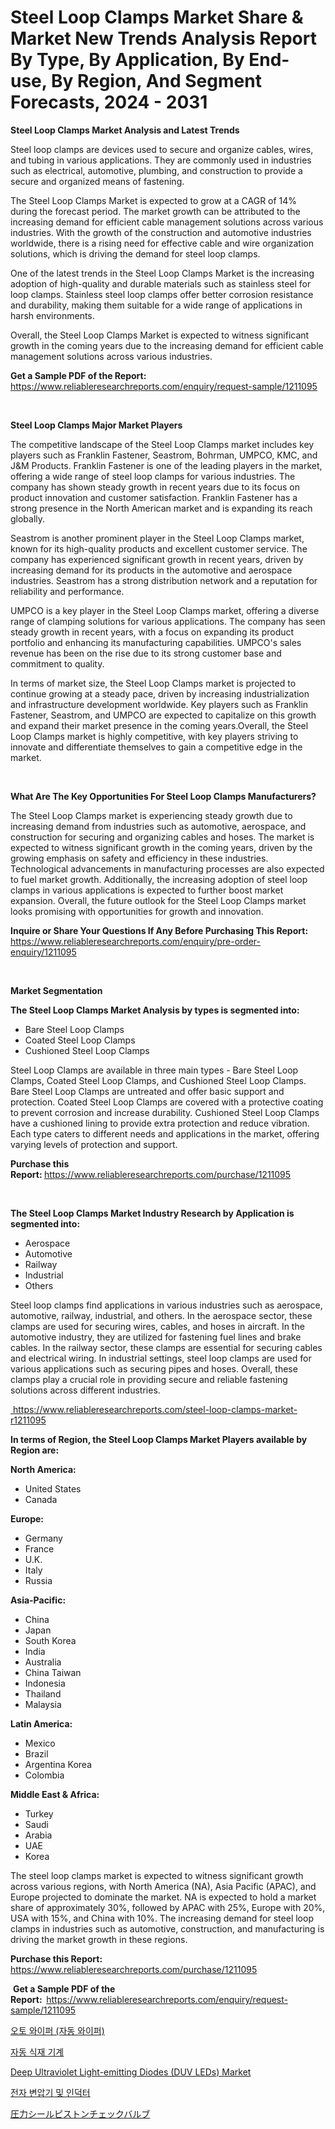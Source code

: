 <p><h1>Steel Loop Clamps Market Share & Market New Trends Analysis Report By Type, By Application, By End-use, By Region, And Segment Forecasts, 2024 - 2031</h1></p><p><strong>Steel Loop Clamps Market Analysis and Latest Trends</strong></p>
<p><p>Steel loop clamps are devices used to secure and organize cables, wires, and tubing in various applications. They are commonly used in industries such as electrical, automotive, plumbing, and construction to provide a secure and organized means of fastening.</p><p>The Steel Loop Clamps Market is expected to grow at a CAGR of 14% during the forecast period. The market growth can be attributed to the increasing demand for efficient cable management solutions across various industries. With the growth of the construction and automotive industries worldwide, there is a rising need for effective cable and wire organization solutions, which is driving the demand for steel loop clamps.</p><p>One of the latest trends in the Steel Loop Clamps Market is the increasing adoption of high-quality and durable materials such as stainless steel for loop clamps. Stainless steel loop clamps offer better corrosion resistance and durability, making them suitable for a wide range of applications in harsh environments.</p><p>Overall, the Steel Loop Clamps Market is expected to witness significant growth in the coming years due to the increasing demand for efficient cable management solutions across various industries.</p></p>
<p><strong>Get a Sample PDF of the Report:&nbsp;</strong> <a href="https://www.reliableresearchreports.com/enquiry/request-sample/1211095">https://www.reliableresearchreports.com/enquiry/request-sample/1211095</a></p>
<p>&nbsp;</p>
<p><strong>Steel Loop Clamps Major Market Players</strong></p>
<p><p>The competitive landscape of the Steel Loop Clamps market includes key players such as Franklin Fastener, Seastrom, Bohrman, UMPCO, KMC, and J&M Products. Franklin Fastener is one of the leading players in the market, offering a wide range of steel loop clamps for various industries. The company has shown steady growth in recent years due to its focus on product innovation and customer satisfaction. Franklin Fastener has a strong presence in the North American market and is expanding its reach globally.</p><p>Seastrom is another prominent player in the Steel Loop Clamps market, known for its high-quality products and excellent customer service. The company has experienced significant growth in recent years, driven by increasing demand for its products in the automotive and aerospace industries. Seastrom has a strong distribution network and a reputation for reliability and performance.</p><p>UMPCO is a key player in the Steel Loop Clamps market, offering a diverse range of clamping solutions for various applications. The company has seen steady growth in recent years, with a focus on expanding its product portfolio and enhancing its manufacturing capabilities. UMPCO's sales revenue has been on the rise due to its strong customer base and commitment to quality.</p><p>In terms of market size, the Steel Loop Clamps market is projected to continue growing at a steady pace, driven by increasing industrialization and infrastructure development worldwide. Key players such as Franklin Fastener, Seastrom, and UMPCO are expected to capitalize on this growth and expand their market presence in the coming years.Overall, the Steel Loop Clamps market is highly competitive, with key players striving to innovate and differentiate themselves to gain a competitive edge in the market.</p></p>
<p>&nbsp;</p>
<p><strong>What Are The Key Opportunities For Steel Loop Clamps Manufacturers?</strong></p>
<p><p>The Steel Loop Clamps market is experiencing steady growth due to increasing demand from industries such as automotive, aerospace, and construction for securing and organizing cables and hoses. The market is expected to witness significant growth in the coming years, driven by the growing emphasis on safety and efficiency in these industries. Technological advancements in manufacturing processes are also expected to fuel market growth. Additionally, the increasing adoption of steel loop clamps in various applications is expected to further boost market expansion. Overall, the future outlook for the Steel Loop Clamps market looks promising with opportunities for growth and innovation.</p></p>
<p><strong>Inquire or Share Your Questions If Any Before Purchasing This Report:</strong> <a href="https://www.reliableresearchreports.com/enquiry/pre-order-enquiry/1211095">https://www.reliableresearchreports.com/enquiry/pre-order-enquiry/1211095</a></p>
<p>&nbsp;</p>
<p><strong>Market Segmentation</strong></p>
<p><strong>The Steel Loop Clamps Market Analysis by types is segmented into:</strong></p>
<p><ul><li>Bare Steel Loop Clamps</li><li>Coated Steel Loop Clamps</li><li>Cushioned Steel Loop Clamps</li></ul></p>
<p><p>Steel Loop Clamps are available in three main types - Bare Steel Loop Clamps, Coated Steel Loop Clamps, and Cushioned Steel Loop Clamps. Bare Steel Loop Clamps are untreated and offer basic support and protection. Coated Steel Loop Clamps are covered with a protective coating to prevent corrosion and increase durability. Cushioned Steel Loop Clamps have a cushioned lining to provide extra protection and reduce vibration. Each type caters to different needs and applications in the market, offering varying levels of protection and support.</p></p>
<p><strong>Purchase this Report:&nbsp;</strong><a href="https://www.reliableresearchreports.com/purchase/1211095">https://www.reliableresearchreports.com/purchase/1211095</a></p>
<p>&nbsp;</p>
<p><strong>The Steel Loop Clamps Market Industry Research by Application is segmented into:</strong></p>
<p><ul><li>Aerospace</li><li>Automotive</li><li>Railway</li><li>Industrial</li><li>Others</li></ul></p>
<p><p>Steel loop clamps find applications in various industries such as aerospace, automotive, railway, industrial, and others. In the aerospace sector, these clamps are used for securing wires, cables, and hoses in aircraft. In the automotive industry, they are utilized for fastening fuel lines and brake cables. In the railway sector, these clamps are essential for securing cables and electrical wiring. In industrial settings, steel loop clamps are used for various applications such as securing pipes and hoses. Overall, these clamps play a crucial role in providing secure and reliable fastening solutions across different industries.</p></p>
<p><a href="https://www.reliableresearchreports.com/steel-loop-clamps-market-r1211095">&nbsp;https://www.reliableresearchreports.com/steel-loop-clamps-market-r1211095</a></p>
<p><strong>In terms of Region, the Steel Loop Clamps Market Players available by Region are:</strong></p>
<p>
    <p> <strong> North America: </strong>
        <ul>
            <li>United States</li>
            <li>Canada</li>
        </ul>
        </p> 
    <p> <strong> Europe: </strong>
        <ul>
            <li>Germany</li>
            <li>France</li>
            <li>U.K.</li>
            <li>Italy</li>
            <li>Russia</li>
        </ul>
        </p> 
    <p> <strong> Asia-Pacific: </strong>
        <ul>
            <li>China</li>
            <li>Japan</li>
            <li>South Korea</li>
            <li>India</li>
            <li>Australia</li>
            <li>China Taiwan</li>
            <li>Indonesia</li>
            <li>Thailand</li>
            <li>Malaysia</li>
        </ul>
        </p> 
    <p> <strong> Latin America: </strong>
        <ul>
            <li>Mexico</li>
            <li>Brazil</li>
            <li>Argentina Korea</li>
            <li>Colombia</li>
        </ul>
        </p> 
    <p> <strong> Middle East & Africa: </strong>
        <ul>
            <li>Turkey</li>
            <li>Saudi</li>
            <li>Arabia</li>
            <li>UAE</li>
            <li>Korea</li>
        </ul>
    </p>
    </p>
<p><p>The steel loop clamps market is expected to witness significant growth across various regions, with North America (NA), Asia Pacific (APAC), and Europe projected to dominate the market. NA is expected to hold a market share of approximately 30%, followed by APAC with 25%, Europe with 20%, USA with 15%, and China with 10%. The increasing demand for steel loop clamps in industries such as automotive, construction, and manufacturing is driving the market growth in these regions.</p></p>
<p><strong>Purchase this Report: </strong><a href="https://www.reliableresearchreports.com/purchase/1211095">https://www.reliableresearchreports.com/purchase/1211095</a></p>
<p>&nbsp;<strong>Get a Sample PDF of the Report:&nbsp;&nbsp;</strong><a href="https://www.reliableresearchreports.com/enquiry/request-sample/1211095">https://www.reliableresearchreports.com/enquiry/request-sample/1211095</a></p>
<p><strong></strong></p>
<p><p><a href="https://github.com/nuekbpymrrz5/Market-Research-Report-List-2/blob/main/127059794551.md">오토 와이퍼 (자동 와이퍼)</a></p><p><a href="https://github.com/BrettWeberrt8767765/Market-Research-Report-List-2/blob/main/614284594552.md">자동 식재 기계</a></p><p><a href="https://issuu.com/reportprime-2/docs/deep-ultraviolet-light-emitting-dio_32e4587fe4cd0e">Deep Ultraviolet Light-emitting Diodes (DUV LEDs) Market</a></p><p><a href="https://medium.com/@hilmi-2a/%EC%A0%84%EC%9E%90-%ED%8A%B8%EB%9E%9C%EC%8A%A4%ED%8F%AC%EB%A8%B8-%EB%B0%8F-%EC%9D%B8%EB%8D%95%ED%84%B0-%EC%8B%9C%EC%9E%A5-%EA%B7%9C%EB%AA%A8-%EC%97%B0%ED%8F%89%EA%B7%A0-%EC%84%B1%EC%9E%A5%EC%9C%A8-2024-2030%EB%85%84-%ED%8A%B8%EB%A0%8C%EB%93%9C-49fbc0bd8b62">전자 변압기 및 인덕터</a></p><p><a href="https://github.com/MosesSpinka1914/Market-Research-Report-List-2/blob/main/3131050100975.md">圧力シールピストンチェックバルブ</a></p></p>